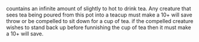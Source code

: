 countains an infinite amount of slightly to hot to drink tea.
Any creature that sees tea being poured from this pot into a teacup must make a 10+ will save throw or be compelled to sit down for a cup of tea. if the compelled creature wishes to stand back up before funnishing the cup of tea then it must make a 10+ will save.